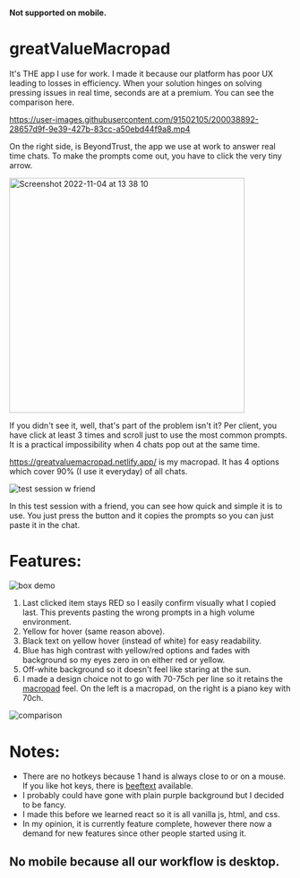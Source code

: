 #### Not supported on mobile.

# greatValueMacropad


It's THE app I use for work. I made it because our platform has poor UX leading to losses in efficiency. When your solution hinges on solving pressing issues in real time, seconds are at a premium. You can see the comparison here.

https://user-images.githubusercontent.com/91502105/200038892-28657d9f-9e39-427b-83cc-a50ebd44f9a8.mp4

On the right side, is BeyondTrust, the app we use at work to answer real time chats. 
To make the prompts come out, you have to click the very tiny arrow. 

<img width="420" alt="Screenshot 2022-11-04 at 13 38 10" src="https://user-images.githubusercontent.com/91502105/200040601-8a813a9e-8bb2-4f56-a163-780224267906.png">

If you didn't see it, well, that's part of the problem isn't it? Per client, you have click at least 3 times
and scroll just to use the most common prompts. It is a practical impossibility when 4 chats pop out at the same time.

https://greatvaluemacropad.netlify.app/ is my macropad. It has 4 options which cover 90% (I use it everyday) of all chats. 

![test session w friend](https://user-images.githubusercontent.com/91502105/200043517-aa71898c-d0d7-428e-b226-25164ca5def7.gif)

In this test session with a friend, you can see how quick and simple it is to use. You just press the button and it copies the prompts so you can just paste it in the chat.

# Features:


![box demo](https://user-images.githubusercontent.com/91502105/200045794-a2d4f731-8c65-4bdf-82d1-4c24d0e41eaf.gif)


1. Last clicked item stays RED so I easily confirm visually what I copied last. This prevents pasting the wrong prompts in a high volume environment. 
2. Yellow for hover (same reason above). 
3. Black text on yellow hover (instead of white) for easy readability. 
4. Blue has high contrast with yellow/red options and fades with background so my eyes zero in on either red or yellow. 
5. Off-white background so it doesn't feel like staring at the sun.
6. I made a design choice not to go with 70-75ch per line so it retains the [macropad](https://www.tindie.com/products/dekuNukem/duckypad-do-it-all-mechanical-macropad/) feel. On the left is a macropad, on the right is a piano key with 70ch.

![comparison](https://user-images.githubusercontent.com/91502105/200047751-f0d1bc88-4cec-4654-8b5c-c8f0bf22a812.png)

# Notes: 


- There are no hotkeys because 1 hand is always close to or on a mouse. If you like hot keys, there is  [beeftext](https://beeftext.org/) available.
- I probably could have gone with plain purple background but I decided to be fancy. 
- I made this before we learned react so it is all vanilla js, html, and css.
- In my opinion, it is currently feature complete, however there now a demand for new features since other people started using it.

## No mobile because all our workflow is desktop.
